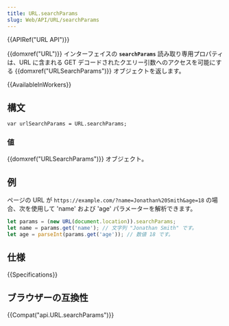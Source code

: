```yaml
---
title: URL.searchParams
slug: Web/API/URL/searchParams
---
```


{{APIRef("URL API")}}

{{domxref("URL")}} インターフェイスの **`searchParams`** 読み取り専用プロパティは、URL に含まれる GET デコードされたクエリー引数へのアクセスを可能にする {{domxref("URLSearchParams")}} オブジェクトを返します。

{{AvailableInWorkers}}

## 構文

```
var urlSearchParams = URL.searchParams;
```

### 値

{{domxref("URLSearchParams")}} オブジェクト。

## 例

ページの URL が `https://example.com/?name=Jonathan%20Smith&age=18` の場合、次を使用して 'name' および 'age' パラメーターを解析できます。

```js
let params = (new URL(document.location)).searchParams;
let name = params.get('name'); // 文字列 "Jonathan Smith" です。
let age = parseInt(params.get('age')); // 数値 18 です。
```

## 仕様

{{Specifications}}

## ブラウザーの互換性

{{Compat("api.URL.searchParams")}}
